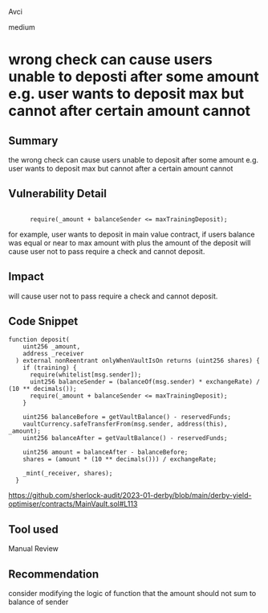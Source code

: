 Avci

medium

# wrong check can cause users unable to deposti after some amount e.g. user wants to deposit max but cannot after certain amount cannot

## Summary
the wrong check can cause users unable to deposit after some amount e.g. user wants to deposit max but cannot after a certain amount cannot 
## Vulnerability Detail
```solidity 

      require(_amount + balanceSender <= maxTrainingDeposit);
```
for example, user wants to deposit in main value contract, if users balance was equal or near to max amount with plus the amount of the deposit will cause user not to pass require a check and cannot deposit. 
## Impact
 will cause user not to pass require a check and cannot deposit. 

## Code Snippet
```solidity 
function deposit(
    uint256 _amount,
    address _receiver
  ) external nonReentrant onlyWhenVaultIsOn returns (uint256 shares) {
    if (training) {
      require(whitelist[msg.sender]);
      uint256 balanceSender = (balanceOf(msg.sender) * exchangeRate) / (10 ** decimals());
      require(_amount + balanceSender <= maxTrainingDeposit);
    }

    uint256 balanceBefore = getVaultBalance() - reservedFunds;
    vaultCurrency.safeTransferFrom(msg.sender, address(this), _amount);
    uint256 balanceAfter = getVaultBalance() - reservedFunds;

    uint256 amount = balanceAfter - balanceBefore;
    shares = (amount * (10 ** decimals())) / exchangeRate;

    _mint(_receiver, shares);
  }
```

https://github.com/sherlock-audit/2023-01-derby/blob/main/derby-yield-optimiser/contracts/MainVault.sol#L113
## Tool used

Manual Review

## Recommendation
consider modifying the logic of function that the amount should not sum to balance of sender